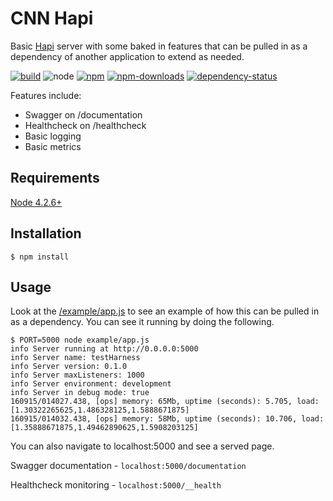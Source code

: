 # CNN Hapi

Basic [Hapi](http://hapijs.com/) server with some baked in features that can be
pulled in as a dependency of another application to extend as needed.

[![build](https://img.shields.io/travis/cnnlabs/cnn-hapi/master.svg?style=flat-square)](https://travis-ci.org/cnnlabs/cnn-hapi)
![node](https://img.shields.io/node/v/cnn-hapi.svg?style=flat-square)
[![npm](https://img.shields.io/npm/v/cnn-hapi.svg?style=flat-square)](https://www.npmjs.com/package/cnn-hapi)
[![npm-downloads](https://img.shields.io/npm/dm/cnn-hapi.svg?style=flat-square)](https://www.npmjs.com/package/cnn-hapi)
[![dependency-status](https://gemnasium.com/cnnlabs/cnn-hapi.svg)](https://gemnasium.com/cnnlabs/cnn-hapi)

Features include:

- Swagger on /documentation
- Healthcheck on /healthcheck
- Basic logging
- Basic metrics


## Requirements

[Node 4.2.6+](https://npmjs.org)


## Installation

```shell
$ npm install
```


## Usage

Look at the [/example/app.js](./example/app.js) to see an example of how this
can be pulled in as a dependency.  You can see it running by doing the
following.

```shell
$ PORT=5000 node example/app.js
info Server running at http://0.0.0.0:5000
info Server name: testHarness
info Server version: 0.1.0
info Server maxListeners: 1000
info Server environment: development
info Server in debug mode: true
160915/014027.438, [ops] memory: 65Mb, uptime (seconds): 5.705, load: [1.30322265625,1.486328125,1.5888671875]
160915/014032.438, [ops] memory: 58Mb, uptime (seconds): 10.706, load: [1.35888671875,1.49462890625,1.5908203125]
```

You can also navigate to localhost:5000 and see a served page.

Swagger documentation - `localhost:5000/documentation`

Healthcheck monitoring - `localhost:5000/__health`
